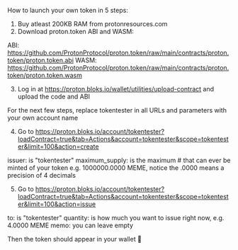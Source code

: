 How to launch your own token in 5 steps:

1. Buy atleast 200KB RAM from protonresources.com
2. Download proton.token ABI and WASM:

ABI: https://github.com/ProtonProtocol/proton.token/raw/main/contracts/proton.token/proton.token.abi
WASM: https://github.com/ProtonProtocol/proton.token/raw/main/contracts/proton.token/proton.token.wasm

3. Log in at https://proton.bloks.io/wallet/utilities/upload-contract and upload the code and ABI

For the next few steps, replace tokentester in all URLs and parameters with your own account name

4. Go to https://proton.bloks.io/account/tokentester?loadContract=true&tab=Actions&account=tokentester&scope=tokentester&limit=100&action=create

issuer: is "tokentester"
maximum_supply: is the maximum # that can ever be minted of your token e.g. 1000000.0000 MEME, notice the .0000 means a precision of 4 decimals

5. Go to https://proton.bloks.io/account/tokentester?loadContract=true&tab=Actions&account=tokentester&scope=tokentester&limit=100&action=issue

to: is "tokentester"
quantity: is how much you want to issue right now, e.g. 4.0000 MEME
memo: you can leave empty

Then the token should appear in your wallet 🙂